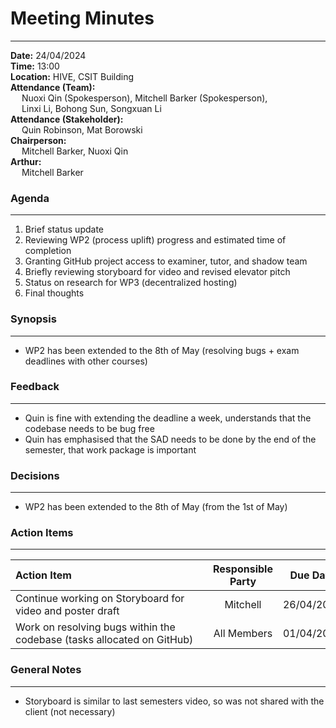 # Meeting Minutes
___
**Date:** 24/04/2024 <br>
**Time:** 13:00 <br>
**Location:** HIVE, CSIT Building <br>
**Attendance (Team):** <br>
&ensp;&ensp; Nuoxi Qin (Spokesperson), Mitchell Barker (Spokesperson), <br>
&ensp;&ensp; Linxi Li, Bohong Sun, Songxuan Li <br>
**Attendance (Stakeholder):** <br>
&ensp;&ensp; Quin Robinson, Mat Borowski <br>
**Chairperson:** <br>
&ensp;&ensp; Mitchell Barker, Nuoxi Qin <br>
**Arthur:** <br>
&ensp;&ensp; Mitchell Barker <br>

### Agenda
___

1. Brief status update 
2. Reviewing WP2 (process uplift) progress and estimated time of completion
3. Granting GitHub project access to examiner, tutor, and shadow team
4. Briefly reviewing storyboard for video and revised elevator pitch
5. Status on research for WP3 (decentralized hosting)
6. Final thoughts

### Synopsis
___

- WP2 has been extended to the 8th of May (resolving bugs + exam deadlines with other courses)

### Feedback
___

- Quin is fine with extending the deadline a week, understands that the codebase needs to be bug free
- Quin has emphasised that the SAD needs to be done by the end of the semester, that work package is important

### Decisions
___

- WP2 has been extended to the 8th of May (from the 1st of May)

### Action Items
___

| <div style="width:300px">Action Item</div> | Responsible Party | Due Date | 
| :----------------------------------------- | :---------------: | :------: |
| Continue working on Storyboard for video and poster draft | Mitchell | 26/04/2024 |
| Work on resolving bugs within the codebase (tasks allocated on GitHub) | All Members | 01/04/2024 |

### General Notes
___

- Storyboard is similar to last semesters video, so was not shared with the client (not necessary)

  
